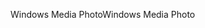 <span data-ttu-id="ec826-101">Windows Media Photo</span><span class="sxs-lookup"><span data-stu-id="ec826-101">Windows Media Photo</span></span>